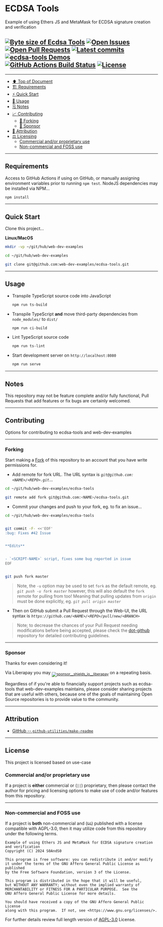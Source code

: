 # ECDSA Tools
[heading__top]:
  #ecdsa-tools
  "&#x2B06; Example of using Ethers JS and MetaMask for ECDSA signature creation and verification"


Example of using Ethers JS and MetaMask for ECDSA signature creation and verification

## [![Byte size of Ecdsa Tools][badge__master__ecdsa_tools__source_code]][ecdsa_tools__master__source_code] [![Open Issues][badge__issues__ecdsa_tools]][issues__ecdsa_tools] [![Open Pull Requests][badge__pull_requests__ecdsa_tools]][pull_requests__ecdsa_tools] [![Latest commits][badge__commits__ecdsa_tools__master]][commits__ecdsa_tools__master] [![ecdsa-tools Demos][badge__gh_pages__ecdsa_tools]][gh_pages__ecdsa_tools]  [![GitHub Actions Build Status][badge__github_actions]][activity_log__github_actions] [![License][badge__license]][branch__current__license]


---


- [:arrow_up: Top of Document][heading__top]
- [:building_construction: Requirements][heading__requirements]
- [:zap: Quick Start][heading__quick_start]
- [&#x1F9F0; Usage][heading__usage]
- [&#x1F5D2; Notes][heading__notes]
- [:chart_with_upwards_trend: Contributing][heading__contributing]
  - [:trident: Forking][heading__forking]
  - [:currency_exchange: Sponsor][heading__sponsor]
- [:card_index: Attribution][heading__attribution]
- [:balance_scale: Licensing][heading__license]
  - [Commercial and/or proprietary use][heading__commercial_andor_proprietary_use]
  - [Non-commercial and FOSS use][heading__noncommercial_and_foss_use]



---



## Requirements
[heading__requirements]:
  #requirements
  "&#x1F3D7; Prerequisites and/or dependencies that this project needs to function properly"


Access to GitHub Actions if using on GitHub, or manually assigning environment
variables prior to running `npm test`.  NodeJS dependencies may be installed
via NPM...

```Bash
npm install
```


______


## Quick Start
[heading__quick_start]:
  #quick-start
  "&#9889; Perhaps as easy as one, 2.0,..."


Clone this project...


**Linux/MacOS**


```Bash
mkdir -vp ~/git/hub/web-dev-examples

cd ~/git/hub/web-dev-examples

git clone git@github.com:web-dev-examples/ecdsa-tools.git
```



______


## Usage
[heading__usage]:
  #usage
  "&#x1F9F0; How to utilize this repository"


- Transpile TypeScript source code into JavaScript
   ```bash
   npm run ts-build
   ```
- Transpile TypeScript **and** move third-party dependencies from
  `node_modules/` to `dist/`
   ```bash
   npm run ci-build
   ```
- Lint TypeScript source code
   ```bash
   npm run ts-lint
   ```
- Start development server on `http://localhost:8080`
   ```bash
   npm run serve
   ```


______


## Notes
[heading__notes]:
  #notes
  "&#x1F5D2; Additional things to keep in mind when developing"


This repository may not be feature complete and/or fully functional, Pull
Requests that add features or fix bugs are certainly welcomed.


______


## Contributing
[heading__contributing]:
  #contributing
  "&#x1F4C8; Options for contributing to ecdsa-tools and web-dev-examples"


Options for contributing to ecdsa-tools and web-dev-examples


---


### Forking
[heading__forking]:
  #forking
  "&#x1F531; Tips for forking ecdsa-tools"


Start making a [Fork][ecdsa_tools__fork_it] of this repository to an account
that you have write permissions for.

- Add remote for fork URL. The URL syntax is
  _`git@github.com:<NAME>/<REPO>.git`_...


```Bash
cd ~/git/hub/web-dev-examples/ecdsa-tools

git remote add fork git@github.com:<NAME>/ecdsa-tools.git
```

- Commit your changes and push to your fork, eg. to fix an issue...

```Bash
cd ~/git/hub/web-dev-examples/ecdsa-tools


git commit -F- <<'EOF'
:bug: Fixes #42 Issue


**Edits**


- `<SCRIPT-NAME>` script, fixes some bug reported in issue
EOF


git push fork master
```


> Note, the `-u` option may be used to set `fork` as the default remote, eg.
> _`git push -u fork master`_ however, this will also default the `fork` remote
> for pulling from too! Meaning that pulling updates from `origin` must be done
> explicitly, eg. _`git pull origin master`_

- Then on GitHub submit a Pull Request through the Web-UI, the URL syntax is
  _`https://github.com/<NAME>/<REPO>/pull/new/<BRANCH>`_

> Note; to decrease the chances of your Pull Request needing modifications
> before being accepted, please check the
> [dot-github](https://github.com/web-dev-examples/.github) repository for
> detailed contributing guidelines.


---


### Sponsor
  [heading__sponsor]:
  #sponsor
  "&#x1F4B1; Methods for financially supporting web-dev-examples that maintains ecdsa-tools"


Thanks for even considering it!

Via Liberapay you may
<sub>[![sponsor__shields_io__liberapay]][sponsor__link__liberapay]</sub> on a
repeating basis.

Regardless of if you're able to financially support projects such as
ecdsa-tools that web-dev-examples maintains, please consider sharing projects
that are useful with others, because one of the goals of maintaining Open
Source repositories is to provide value to the community.


______


## Attribution
[heading__attribution]:
  #attribution
  "&#x1F4C7; Resources that where helpful in building this project so far."


- [GitHub -- `github-utilities/make-readme`](https://github.com/github-utilities/make-readme)


______


## License
[heading__license]:
  #license
  "&#x2696; Legal side of Open Source"

This project is licensed based on use-case

### Commercial and/or proprietary use
[heading__commercial_andor_proprietary_use]: #commercial-andor-proprietary-use

If a project is **either** commercial or (`||`) proprietary, then please
contact the author for pricing and licensing options to make use of code and/or
features from this repository.

---

### Non-commercial and FOSS use
[heading__noncommercial_and_foss_use]: #noncommercial-and-foss-use

If a project is **both** non-commercial and (`&&`) published with a license
compatible with AGPL-3.0, then it may utilize code from this repository under
the following terms.

```
Example of using Ethers JS and MetaMask for ECDSA signature creation and verification
Copyright (C) 2024 S0AndS0

This program is free software: you can redistribute it and/or modify
it under the terms of the GNU Affero General Public License as published
by the Free Software Foundation, version 3 of the License.

This program is distributed in the hope that it will be useful,
but WITHOUT ANY WARRANTY; without even the implied warranty of
MERCHANTABILITY or FITNESS FOR A PARTICULAR PURPOSE.  See the
GNU Affero General Public License for more details.

You should have received a copy of the GNU Affero General Public License
along with this program.  If not, see <https://www.gnu.org/licenses/>.
```

For further details review full length version of
[AGPL-3.0][branch__current__license] License.



[branch__current__license]:
  /LICENSE
  "&#x2696; Full length version of AGPL-3.0 License"

[badge__license]:
  https://img.shields.io/github/license/web-dev-examples/ecdsa-tools

[badge__commits__ecdsa_tools__master]:
  https://img.shields.io/github/last-commit/web-dev-examples/ecdsa-tools/master.svg

[commits__ecdsa_tools__master]:
  https://github.com/web-dev-examples/ecdsa-tools/commits/master
  "&#x1F4DD; History of changes on this branch"


[ecdsa_tools__community]:
  https://github.com/web-dev-examples/ecdsa-tools/community
  "&#x1F331; Dedicated to functioning code"

[ecdsa_tools__gh_pages]:
  https://github.com/web-dev-examples/ecdsa-tools/tree/
  "Source code examples hosted thanks to GitHub Pages!"

[badge__gh_pages__ecdsa_tools]:
  https://img.shields.io/website/https/web-dev-examples.github.io/ecdsa-tools/index.html.svg?down_color=darkorange&down_message=Offline&label=Demo&logo=Demo%20Site&up_color=success&up_message=Online

[gh_pages__ecdsa_tools]:
  https://web-dev-examples.github.io/ecdsa-tools/index.html
  "&#x1F52C; Check the example collection tests"

[issues__ecdsa_tools]:
  https://github.com/web-dev-examples/ecdsa-tools/issues
  "&#x2622; Search for and _bump_ existing issues or open new issues for project maintainer to address."

[ecdsa_tools__fork_it]:
  https://github.com/web-dev-examples/ecdsa-tools/fork
  "&#x1F531; Fork it!"

[pull_requests__ecdsa_tools]:
  https://github.com/web-dev-examples/ecdsa-tools/pulls
  "&#x1F3D7; Pull Request friendly, though please check the Community guidelines"

[ecdsa_tools__master__source_code]:
  https://github.com/web-dev-examples/ecdsa-tools/
  "&#x2328; Project source!"

[badge__issues__ecdsa_tools]:
  https://img.shields.io/github/issues/web-dev-examples/ecdsa-tools.svg

[badge__pull_requests__ecdsa_tools]:
  https://img.shields.io/github/issues-pr/web-dev-examples/ecdsa-tools.svg

[badge__master__ecdsa_tools__source_code]:
  https://img.shields.io/github/repo-size/web-dev-examples/ecdsa-tools






[sponsor__shields_io__liberapay]:
  https://img.shields.io/static/v1?logo=liberapay&label=Sponsor&message=web-dev-examples

[sponsor__link__liberapay]:
  https://liberapay.com/web-dev-examples
  "&#x1F4B1; Sponsor developments and projects that web-dev-examples maintains via Liberapay"



[badge__github_actions]:
  https://github.com/web-dev-examples/ecdsa-tools/actions/workflows/github-pages.yaml/badge.svg?branch=master

[activity_log__github_actions]:
  https://github.com/web-dev-examples/ecdsa-tools/deployments/activity_log


